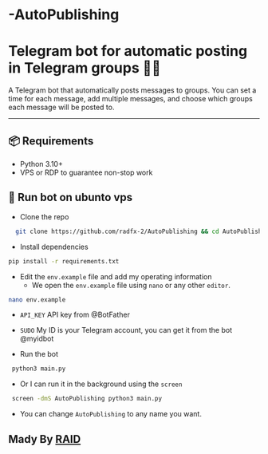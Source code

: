 # -AutoPublishing
# Telegram bot for automatic posting in Telegram groups 🤖💬

A Telegram bot that automatically posts messages to groups. You can set a time for each message, add multiple messages, and choose which groups each message will be posted to.


---

## 📦 Requirements
- Python 3.10+ 
- VPS or RDP to guarantee non-stop work


## 💠 Run bot on ubunto vps
- Clone the repo
```bash
  git clone https://github.com/radfx-2/AutoPublishing && cd AutoPublishing
```
- Install dependencies
```bash
pip install -r requirements.txt
```
- Edit the `env.example` file and add my operating information
   - We open the `env.example` file using `nano` or any other `editor`.
```bash
nano env.example
```
   - `API_KEY` API key from @BotFather
   - `SUDO` My ID is your Telegram account, you can get it from the bot @myidbot

- Run the bot
```bash
 python3 main.py
```
- Or I can run it in the background using the `screen`
```bash
 screen -dmS AutoPublishing python3 main.py
```
- You can change `AutoPublishing` to any name you want.




## Mady By  [RAID](https://t.me/r_agx)

